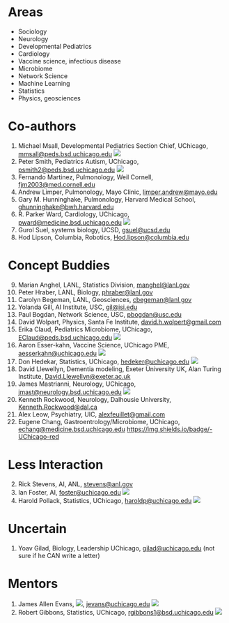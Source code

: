 # Areas 

+ Sociology
+ Neurology
+ Developmental Pediatrics
+ Cardiology
+ Vaccine science, infectious disease
+ Microbiome
+ Network Science
+ Machine Learning
+ Statistics
+ Physics, geosciences

# Co-authors
1. Michael Msall, Developmental Pediatrics Section Chief, UChicago, mmsall@peds.bsd.uchicago.edu ![](https://img.shields.io/badge/-UChicago-red)
2. Peter Smith, Pediatrics Autism, UChicago, psmith2@peds.bsd.uchicago.edu ![](https://img.shields.io/badge/-UChicago-red)
3. Fernando Martinez, Pulmonology, Weil Cornell, fjm2003@med.cornell.edu 
4. Andrew Limper, Pulmonology, Mayo Clinic, limper.andrew@mayo.edu 
5. Gary M. Hunninghake, Pulmonology, Harvard Medical School, ghunninghake@bwh.harvard.edu 
6. R. Parker Ward, Cardiology, UChicago, pward@medicine.bsd.uchicago.edu ![](https://img.shields.io/badge/-UChicago-red)
7. Gurol Suel, systems biology, UCSD, gsuel@ucsd.edu 
8. Hod Lipson, Columbia, Robotics, Hod.lipson@columbia.edu

# Concept Buddies
9. Marian Anghel, LANL, Statistics Division, manghel@lanl.gov 
10. Peter Hraber, LANL, Biology, phraber@lanl.gov 
11. Carolyn Begeman, LANL, Geosciences, cbegeman@lanl.gov 
12. Yolanda Gill, AI Institute, USC, gil@isi.edu 
13. Paul Bogdan, Network Science, USC, pbogdan@usc.edu 
14. David Wolpart, Physics, Santa Fe Institute, david.h.wolpert@gmail.com
15. Erika Claud, Pediatrics Microbiome, UChicago, EClaud@peds.bsd.uchicago.edu ![](https://img.shields.io/badge/-UChicago-red)
16. Aaron Esser-kahn, Vaccine Science, UChicago PME, aesserkahn@uchicago.edu ![](https://img.shields.io/badge/-UChicago-red)
17. Don Hedekar, Statistics, UChicago, hedeker@uchicago.edu ![](https://img.shields.io/badge/-UChicago-red)
18. David Llewellyn, Dementia modeling, Exeter University UK, Alan Turing Institute, David.Llewellyn@exeter.ac.uk
19. James Mastrianni, Neurology, UChicago, jmast@neurology.bsd.uchicago.edu ![](https://img.shields.io/badge/-UChicago-red)
20. Kenneth Rockwood, Neurology, Dalhousie University, Kenneth.Rockwood@dal.ca 
21. Alex Leow, Psychiatry, UIC, alexfeuillet@gmail.com
22. Eugene Chang, Gastroentrology/Microbiome, UChicago, echang@medicine.bsd.uchicago.edu https://img.shields.io/badge/-UChicago-red

# Less Interaction
2. Rick Stevens, AI, ANL, stevens@anl.gov 
3. Ian Foster, AI, foster@uchicago.edu ![](https://img.shields.io/badge/-UChicago-red)
4. Harold Pollack, Statistics, UChicago, haroldp@uchicago.edu ![](https://img.shields.io/badge/-UChicago-red)

# Uncertain

1. Yoav Gilad, Biology, Leadership UChicago, gilad@uchicago.edu  (not sure if he CAN write a letter)


# Mentors
1. James Allen Evans, ![](https://img.shields.io/badge/sociology-%20-lightgrey), jevans@uchicago.edu ![](https://img.shields.io/badge/-UChicago-red)
23. Robert Gibbons, Statistics, UChicago, rgibbons1@bsd.uchicago.edu  ![](https://img.shields.io/badge/-UChicago-red)